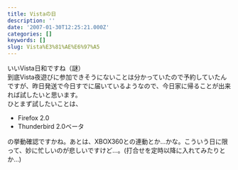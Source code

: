 ```yaml
---
title: Vistaの日
description: ''
date: '2007-01-30T12:25:21.000Z'
categories: []
keywords: []
slug: Vista%E3%81%AE%E6%97%A5
---
```

いいVista日和ですね（謎）  
到底Vista夜遊びに参加できそうにないことは分かっていたので予約していたんですが、昨日発送で今日すでに届いているようなので、今日家に帰ることが出来れば試したいと思います。  
ひとまず試したいことは、

*   Firefox 2.0
*   Thunderbird 2.0ベータ

の挙動確認ですかね。あとは、XBOX360との連動とか…かな。こういう日に限って、妙に忙しいのが悲しいですけど…。(打合せを定時以降に入れてみたりとか…)